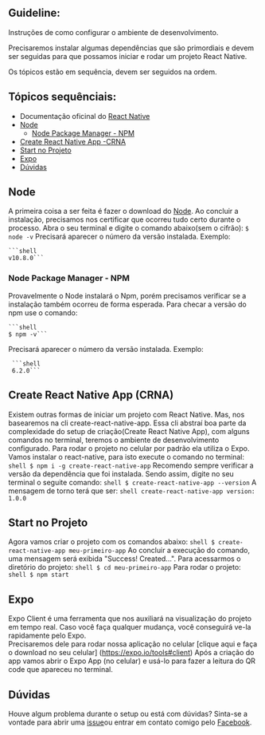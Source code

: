 ## Guideline:
   Instruções de como configurar o ambiente de desenvolvimento.
    
   Precisaremos instalar algumas dependências que são primordiais e devem ser seguidas para que possamos iniciar e rodar um projeto React Native. 

   Os tópicos estão em sequência, devem ser seguidos na ordem. 

## Tópicos sequênciais:

 - Documentação oficinal do [React Native](https://facebook.github.io/react-native/docs/getting-started.html)
 - [Node](#node)
    * [Node Package Manager - NPM](#Node-Package-Manager-npm) 
- [Create React Native App -CRNA](#create-react-native-app-crna)
- [Start no Projeto](#start-no-projeto)
- [Expo](#expo)
- [Dúvidas](#duvidas)

## Node 
   A primeira coisa a ser feita é fazer o download do [Node](https://nodejs.org/en/download/).
    Ao concluir a instalação, precisamos nos certificar que ocorreu tudo certo durante o processo.
    Abra o seu terminal e digite o comando abaixo(sem o cifrão):
    ```$ node -v```
    Precisará aparecer o número da versão instalada.
    Exemplo:
    
    ```shell
    v10.8.0```
    
### Node Package Manager - NPM
   Provavelmente o Node instalará o Npm, porém precisamos verificar se a instalação também ocorreu de forma esperada. 
    Para checar a versão do npm use o comando:
    
    ```shell
    $ npm -v```  
    
   Precisará aparecer o número da versão instalada.
    Exemplo:
    
     ```shell
     6.2.0```
     
## Create React Native App (CRNA)
   Existem outras formas de iniciar um projeto com React Native. Mas, nos basearemos na cli create-react-native-app. 
    Essa cli abstraí boa parte da complexidade do setup de criação(Create React Native App), com alguns comandos no terminal, teremos o ambiente de desenvolvimento configurado. Para rodar o projeto no celular por padrão ela utiliza o Expo.
    Vamos instalar o react-native, para isto execute o comando no terminal:
    ```shell
    $ npm i -g create-react-native-app```
    Recomendo sempre verificar a versão da dependência que foi instalada. Sendo assim, digite no seu terminal o seguite comando:
    ```shell
    $ create-react-native-app --version```
    A mensagem de torno terá que ser:
    ```shell
    create-react-native-app version: 1.0.0```
## Start no Projeto
   Agora vamos criar o projeto com os comandos abaixo:
     ```shell
     $ create-react-native-app meu-primeiro-app```
    Ao concluir a execução do comando, uma mensagem será exibida "Success! Created...". 
    Para acessarmos o diretório do projeto:
    ```shell
    $ cd meu-primeiro-app```
    Para rodar o projeto:
    ```shell
    $ npm start```
## Expo 
   Expo Client é uma ferramenta que nos auxiliará na visualização do projeto em tempo real.
    Caso você faça qualquer mudança, você conseguirá ve-la rapidamente pelo Expo.  
    Precisaremos dele para rodar nossa aplicação no celular [clique aqui e faça o download no seu celular] (https://expo.io/tools#client)
    Após a criação do app vamos abrir o Expo App (no celular) e usá-lo para fazer a leitura do QR code que apareceu no terminal. 
## Dúvidas 
   Houve algum problema durante o setup ou está com dúvidas?
    Sinta-se a vontade para abrir uma [issue](https://github.com/oskojess/react-native-forbegginners/issues/new)ou entrar em contato comigo pelo [Facebook](https://www.facebook.com/jessica.osko.7).

    

